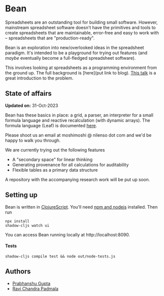 # Bean

Spreadsheets are an outstanding tool for building small software. However, mainstream spreadsheet software doesn't have the primitives and tools to create spreadsheets that are maintainable, error-free and easy to work with – spreadsheets that are "production-ready".

Bean is an exploration into new/overlooked ideas in the spreadsheet paradigm. It's intended to be a playground for trying out features (and _maybe_ eventually become a full-fledged spreadsheet software).

This involves looking at spreadsheets as a programming environment from the ground up. The full background is [here](put link to blog). [This talk](https://www.youtube.com/watch?v=0yKf8TrLUOw) is a great introduction to the problem.

## State of affairs

**Updated on:** 31-Oct-2023

Bean has these basics in place: a grid, a parser, an interpreter for a small formula language and reactive recalculation (with dynamic arrays). The formula language (Leaf) is documented [here](formula-language.md).

Please shoot us an email at moshimoshi @ nilenso dot com and we'd be happy to walk you through.

We are currently trying out the following features
- A "secondary space" for linear thinking
- Generating provenance for all calculations for auditability
- Flexible tables as a primary data structure

A repository with the accompanying research work will be put up soon.

## Setting up

Bean is written in [ClojureScript](https://clojurescript.org/). You'll need [npm and nodejs](https://docs.npmjs.com/downloading-and-installing-node-js-and-npm) installed. Then run

```
npx install
shadow-cljs watch ui
```

You can access Bean running locally at http://localhost:8090.

#### Tests
```
shadow-cljs compile test && node out/node-tests.js
```

## Authors
- [Prabhanshu Gupta](https://github.com/prabhanshuguptagit)
- [Ravi Chandra Padmala](https://github.com/neenaoffline)
